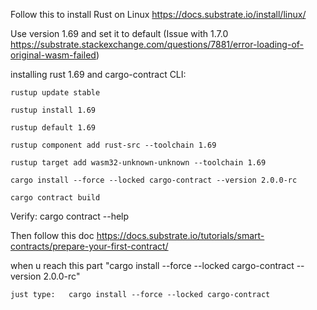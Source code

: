 Follow this to install Rust on Linux
https://docs.substrate.io/install/linux/

Use version 1.69 and set it to default 
(Issue with 1.7.0 https://substrate.stackexchange.com/questions/7881/error-loading-of-original-wasm-failed)

installing rust 1.69 and cargo-contract CLI:

	rustup update stable
 
	rustup install 1.69
 
	rustup default 1.69
 
	rustup component add rust-src --toolchain 1.69
 
	rustup target add wasm32-unknown-unknown --toolchain 1.69

	cargo install --force --locked cargo-contract --version 2.0.0-rc
 
	cargo contract build

Verify:
	cargo contract --help
	
	
Then follow this doc https://docs.substrate.io/tutorials/smart-contracts/prepare-your-first-contract/

when u reach this part "cargo install --force --locked cargo-contract --version 2.0.0-rc"

	just type:	 cargo install --force --locked cargo-contract
